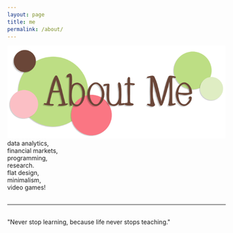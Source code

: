 ```yaml
---
layout: page
title: me
permalink: /about/
---
```


<img class="col one right" src="/img/me.png">

<br/>
data analytics,<br/> 
financial markets,<br/> 
programming,<br/>
research.<br/>
flat design,<br/>
minimalism,<br/>
video games!<br/>
<br/>
<hr/>
<br/>
<span class="contacticon center">
	<a href="mailto:wilsonliaows@gmail.com"><i class="fa fa-envelope-square"></i></a>
	<a href="https://www.linkedin.com/in/wilsonliaows/" target="_blank"><i class="fa fa-linkedin-square"></i></a>
</span>

<div class="col three caption">
	"Never stop learning, because life never stops teaching."
</div>

